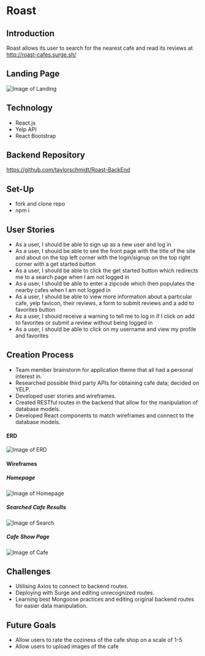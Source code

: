 # Roast
## Introduction
Roast allows its user to search for the nearest cafe and read its reviews at http://roast-cafes.surge.sh/
## Landing Page
![Image of Landing](https://i.imgur.com/qgxEYGw.png)
## Technology
* React.js
* Yelp API
* React Bootstrap
## Backend Repository
https://github.com/taylorschmidt/Roast-BackEnd
## Set-Up
* fork and clone repo
* npm i
## User Stories
* As a user, I should be able to sign up as a new user and log in
* As a user, I should be able to see the front page with the title of the site and about on the top left corner with the login/signup on the top right corner with a get started button
* As a user, I should be able to click the get started button which redirects me to a search page when I am not logged in
* As a user, I should be able to enter a zipcode which then populates the nearby cafes when I am not logged in
* As a user, I should be able to view more information about a particular cafe, yelp favicon, their reviews, a form to submit reviews and a add to favorites button
* As a user, I should receive a warning to tell me to log in if I click on add to favorites or submit a review without being logged in
* As a user, I should be able to click on my username and view my profile and favorites
## Creation Process
* Team member brainstorm for application theme that all had a personal interest in.
* Researched possible third party APIs for obtaining cafe data; decided on YELP.
* Developed user stories and wireframes.
* Created RESTful routes in the backend that allow for the manipulation of database models.
* Developed React components to match wireframes and connect to the database models.
#### ERD
![Image of ERD](https://i.imgur.com/pDLvnet.png)
#### Wireframes
##### Homepage
![Image of Homepage](https://i.imgur.com/fOqJbIv.png)
##### Searched Cafe Results
![Image of Search](https://i.imgur.com/Xviid7w.png)
##### Cafe Show Page
![Image of Cafe](https://i.imgur.com/c5jYlAL.png)
## Challenges
* Utilising Axios to connect to backend routes.
* Deploying with Surge and editing unrecognized routes.
* Learning best Mongoose practices and editing original backend routes for easier data manipulation.
## Future Goals
* Allow users to rate the coziness of the cafe shop on a scale of 1-5
* Allow users to upload images of the cafe